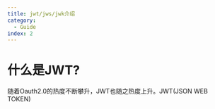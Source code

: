 ```yaml
---
title: jwt/jws/jwk介绍
category:
  - Guide
index: 2
---
```

# 什么是JWT?
随着Oauth2.0的热度不断攀升，JWT也随之热度上升。JWT(JSON WEB TOKEN) 